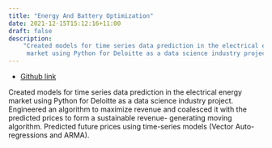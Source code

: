 ```yaml
---
title: "Energy And Battery Optimization"
date: 2021-12-15T15:12:16+11:00
draft: false
description:
    "Created models for time series data prediction in the electrical energy
     market using Python for Deloitte as a data science industry project."
---
```


* [Github link](https://github.com/rinliauw/energy-market-and-battery-optimization)

Created models for time series data prediction in the electrical energy market using
Python for Deloitte as a data science industry project. Engineered an algorithm to
maximize revenue and coalesced it with the predicted prices to form a sustainable
revenue- generating moving algorithm. Predicted future prices using time-series
models (Vector Auto-regressions and ARMA).



